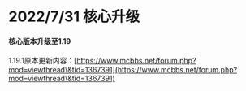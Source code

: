 # 2022/7/31 核心升级

#### 核心版本升级至1.19

1.19.1原本更新内容：[https://www.mcbbs.net/forum.php?mod=viewthread\&tid=1367391](https://www.mcbbs.net/forum.php?mod=viewthread\&tid=1367391)
